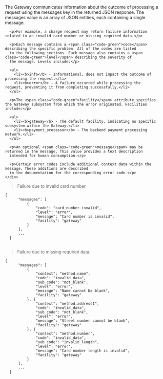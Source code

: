 <div class="method-area">
  <div class="method-copy">
    <div class="method-copy-padding">
      <p>The Gateway communicates information about the outcome of processing a request
      using the <span class="code-green">messages</span> key in the returned JSON response. The <span class="code-green">messages</span> value is
      an array of JSON entities, each containing a single message.</p>

      <p>For example, a charge request may return failure information related to an invalid card number or missing required data.</p>

      <p>Each message contains a <span class="code-green">code</span> describing the specific problem. All of the codes are listed
      in the following sections. Each message also contains a <span class="code-green">level</span> describing the severity of
      the message. Levels include:</p>

      <ul>
        <li><b>info</b> - Informational, does not impact the outcome of processing the request.</li>
        <li><b>error</b> - A failure occurred while processing the request, preventing it from completing successfully.</li>
      </ul>

      <p>The <span class="code-green">facility</span> attribute specifies the Gateway subsystem from which the error originated. Facilities include:</p>

      <ul>
        <li><b>gateway</b> - The default facility, indicating no specific subsystem within the Gateway.</li>
        <li><b>payment_processor</b> - The backend payment processing network.</li>
      </ul>

      <p>An optional <span class="code-green">message</span> may be returned in the message. This value provides a text description
      intended for human consumption.</p>

      <p>Certain error codes include additional context data within the message. These additions are described
      in the documentation for the corresponding error code.</p>
    </div>
  </div>

  <blockquote>Failure due to invalid card number</blockquote>

  <pre><code class="json">{
      "messages": [
          {
              "code": "card_number_invalid",
              "level": "error",
              "message": "Card number is invalid",
              "facility": "gateway"
          }
      ],
      ...
  }</code>
  </pre>

  <blockquote>Failure due to missing required data:</blockquote>

  <pre><code class="json">{
      "messages": [
          {
              "context": "method.name",
              "code": "invalid_data",
              "sub_code": "not_blank",
              "level": "error",
              "message": "Name cannot be blank",
              "facility": "gateway"
          }, {
              "context": "method.address1",
              "code": "invalid_data",
              "sub_code": "not_blank",
              "level": "error",
              "message": "Street number cannot be blank",
              "facility": "gateway"
          }, {
              "context": "method.number",
              "code": "invalid_data",
              "sub_code": "invalid_length",
              "level": "error",
              "message": "Card number length is invalid",
              "facility": "gateway"
          }
      ],
      ...
  }</code>
  </pre>
</div>
